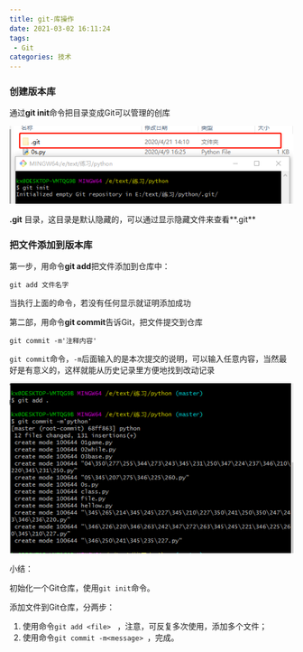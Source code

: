 ```yaml
---
title: git-库操作
date: 2021-03-02 16:11:24
tags: 
 - Git
categories: 技术
---
```


### 创建版本库

通过**git init**命令把目录变成Git可以管理的创库

![库初始化](git-库操作/image-20200421141058285.png)

**.git** 目录，这目录是默认隐藏的，可以通过显示隐藏文件来查看**.git**

<!--more-->

### 把文件添加到版本库

第一步，用命令**git add**把文件添加到仓库中：

```
git add 文件名字
```

当执行上面的命令，若没有任何显示就证明添加成功

第二部，用命令**git commit**告诉Git，把文件提交到仓库

```
git commit -m'注释内容'
```

`git commit`命令，`-m`后面输入的是本次提交的说明，可以输入任意内容，当然最好是有意义的，这样就能从历史记录里方便地找到改动记录

![提交到库](git-库操作/image-20200421150400589.png)



小结：

初始化一个Git仓库，使用`git init`命令。

添加文件到Git仓库，分两步：

1. 使用命令`git add <file> ` ，注意，可反复多次使用，添加多个文件；
2. 使用命令`git commit -m<message> `，完成。

